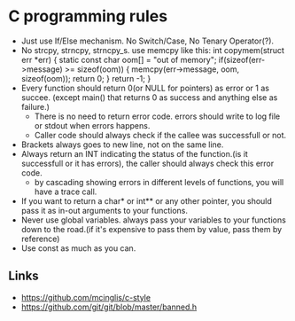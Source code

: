 # C programming rules
- Just use If/Else mechanism. No Switch/Case, No Tenary Operator(?).
- No strcpy, strncpy, strncpy_s. use memcpy like this:
  int copymem(struct err *err)
  {
      static const char oom[] = "out of memory";
      if(sizeof(err->message) >= sizeof(oom))
      {
        memcpy(err->message, oom, sizeof(oom));
        return 0;
      }
      return -1;
  }
- Every function should return 0(or NULL for pointers) as error or 1 as succee. (except main() that returns 0 as success and anything else as failure.)
  - There is no need to return error code. errors should write to log file or stdout when errors happens.
  - Caller code should always check if the callee was successfull or not.
- Brackets always goes to new line, not on the same line.
- Always return an INT indicating the status of the function.(is it successfull or it has errors), the caller should always check this error code.
  - by cascading showing errors in different levels of functions, you will have a trace call.
- If you want to return a char* or int** or any other pointer, you should pass it as in-out arguments to your functions.
- Never use global variables. always pass your variables to your functions down to the road.(if it's expensive to pass them by value, pass them by reference)
- Use const as much as you can.

## Links
- https://github.com/mcinglis/c-style
- https://github.com/git/git/blob/master/banned.h
